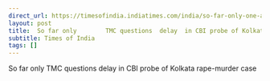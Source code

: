 ```yaml
---
direct_url: https://timesofindia.indiatimes.com/india/so-far-only-one-arrest-tmc-questions-delay-in-cbi-probe-of-kolkata-rape-murder-case/articleshow/112783340.cms
layout: post
title:  So far only        TMC questions  delay  in CBI probe of Kolkata rape-murder case
subtitle: Times of India
tags: []
---
```


 So far only        TMC questions  delay  in CBI probe of Kolkata rape-murder case
